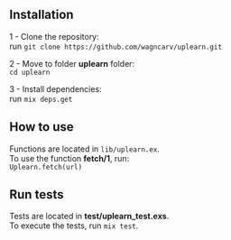 ## Installation

1 - Clone the repository:  
run `git clone https://github.com/wagncarv/uplearn.git`

2 - Move to folder **uplearn** folder:  
`cd uplearn`

3 - Install dependencies:  
run `mix deps.get`

## How to use
Functions are located in `lib/uplearn.ex`.    
To use the function **fetch/1**, run:  
`Uplearn.fetch(url)`  

## Run tests

Tests are located in **test/uplearn_test.exs**.  
To execute the tests, run `mix test`.  
